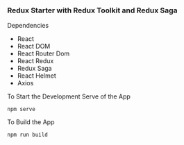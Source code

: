 ### Redux Starter with Redux Toolkit and Redux Saga
Dependencies

- React
- React DOM
- React Router Dom
- React Redux
- Redux Saga
- React Helmet
- Axios

To Start the Development Serve of the App

`npm serve`

To Build the App

`npm run build`
